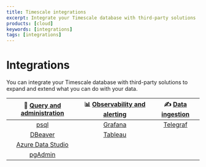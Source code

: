 ```yaml
---
title: Timescale integrations
excerpt: Integrate your Timescale database with third-party solutions
products: [cloud]
keywords: [integrations]
tags: [integrations]
---
```



# Integrations

You can integrate your Timescale database with third-party solutions to expand
and extend what you can do with your data.

|&#x1F50E; [Query and administration][query-admin]|&#x1F4CA; [Observability and alerting][observability-alerting]|&#x270D; [Data ingestion][data-ingest]
|:-:|:-:|:-:|
|[psql][psql]|[Grafana][grafana]|[Telegraf][telegraf]|
|[DBeaver][dbeaver]|[Tableau][tableau]|
|[Azure Data Studio][ads]|
|[pgAdmin][pgadmin]|

[query-admin]: /use-timescale/:currentVersion:/integrations/query-admin/
[observability-alerting]: /use-timescale/:currentVersion:/integrations/observability-alerting/
[data-ingest]: /use-timescale/:currentVersion:/integrations/data-ingest/
[psql]: /use-timescale/:currentVersion:/integrations/query-admin/psql/
[dbeaver]: /use-timescale/:currentVersion:/integrations/query-admin/dbeaver/
[ads]: /use-timescale/:currentVersion:/integrations/query-admin/azure-data-studio/
[pgadmin]: /use-timescale/:currentVersion:/integrations/query-admin/pgadmin/
[grafana]: /use-timescale/:currentVersion:/integrations/observability-alerting/grafana/
[telegraf]: /use-timescale/:currentVersion:/integrations/data-ingest/telegraf/
[tableau]: /use-timescale/:currentVersion:/integrations/observability-alerting/tableau/
